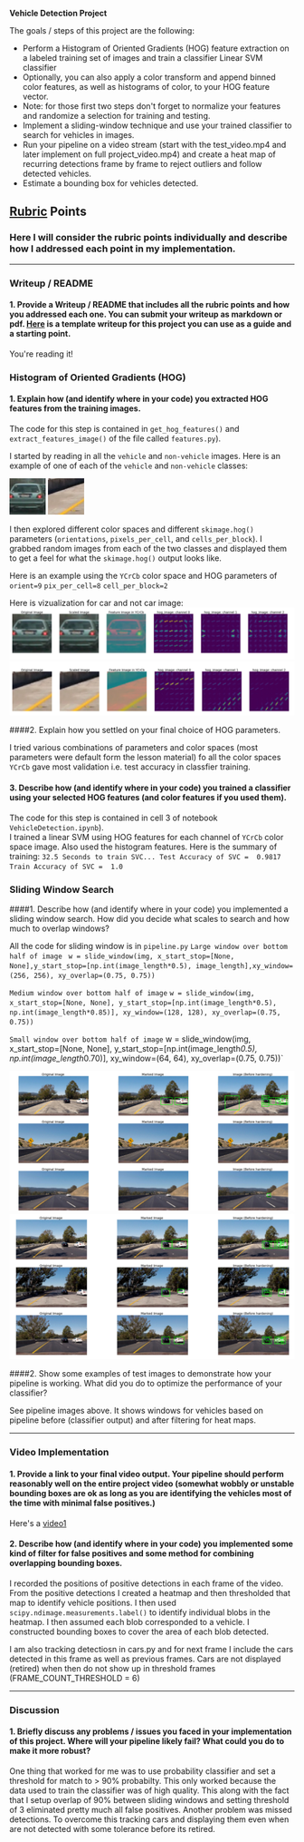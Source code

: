 **Vehicle Detection Project**

The goals / steps of this project are the following:

* Perform a Histogram of Oriented Gradients (HOG) feature extraction on a labeled training set of images and train a classifier Linear SVM classifier
* Optionally, you can also apply a color transform and append binned color features, as well as histograms of color, to your HOG feature vector. 
* Note: for those first two steps don't forget to normalize your features and randomize a selection for training and testing.
* Implement a sliding-window technique and use your trained classifier to search for vehicles in images.
* Run your pipeline on a video stream (start with the test_video.mp4 and later implement on full project_video.mp4) and create a heat map of recurring detections frame by frame to reject outliers and follow detected vehicles.
* Estimate a bounding box for vehicles detected.

[//]: # (Image References)
[image0]: ./output_images/example_car.png
[image1]: ./output_images/example_not_car.png
[image2]: ./output_images/car_example_hog.jpg
[image3]: ./output_images/not_car_example_hog.jpg

[image4]: ./output_images/sample_pipeline_output_testimages_1.jpg
[image5]: ./output_images/sample_pipeline_output_testimages_2.jpg

[video1]: ./project_video_marked.mp4

## [Rubric](https://review.udacity.com/#!/rubrics/513/view) Points
### Here I will consider the rubric points individually and describe how I addressed each point in my implementation.  

---
### Writeup / README

#### 1. Provide a Writeup / README that includes all the rubric points and how you addressed each one.  You can submit your writeup as markdown or pdf.  [Here](https://github.com/udacity/CarND-Vehicle-Detection/blob/master/writeup_template.md) is a template writeup for this project you can use as a guide and a starting point.  

You're reading it!

### Histogram of Oriented Gradients (HOG)

#### 1. Explain how (and identify where in your code) you extracted HOG features from the training images.

The code for this step is contained in `get_hog_features()` and `extract_features_image()` of the file called `features.py`).  

I started by reading in all the `vehicle` and `non-vehicle` images.  Here is an example of one of each of the `vehicle` and `non-vehicle` classes:

![test][image0] 
![test][image1]

I then explored different color spaces and different `skimage.hog()` parameters (`orientations`, `pixels_per_cell`, and `cells_per_block`).  I grabbed random images from each of the two classes and displayed them to get a feel for what the `skimage.hog()` output looks like.

Here is an example using the `YCrCb` color space and HOG parameters of 
`orient=9` 
`pix_per_cell=8`
`cell_per_block=2`

Here is vizualization for car and not car image:
![hog car][image2]
![hog not car][image3]

####2. Explain how you settled on your final choice of HOG parameters.

I tried various combinations of parameters and color spaces (most parameters were default form the lesson material)  fo all the color spaces `YCrCb` gave most validation i.e. test accuracy in classfier training.

#### 3. Describe how (and identify where in your code) you trained a classifier using your selected HOG features (and color features if you used them).

The code for this step is contained in cell 3 of notebook `VehicleDetection.ipynb`).  
I trained a linear SVM using HOG features for each channel of `YCrCb` color space image. Also used the histogram features.
Here is the summary of training:
`32.5 Seconds to train SVC...
Test Accuracy of SVC =  0.9817
Train Accuracy of SVC =  1.0`

### Sliding Window Search

####1. Describe how (and identify where in your code) you implemented a sliding window search.  How did you decide what scales to search and how much to overlap windows?

All the code for sliding window is in `pipeline.py`
`Large window over bottom half of image`
` w = slide_window(img, x_start_stop=[None, None],y_start_stop=[np.int(image_length*0.5), image_length],xy_window=(256, 256), xy_overlap=(0.75, 0.75))`

`Medium window over bottom half of image`
`w = slide_window(img, x_start_stop=[None, None], y_start_stop=[np.int(image_length*0.5), np.int(image_length*0.85)], xy_window=(128, 128), xy_overlap=(0.75, 0.75))`

`Small window over bottom half of image`
w = slide_window(img, x_start_stop=[None, None], y_start_stop=[np.int(image_length*0.5), np.int(image_length*0.70)], xy_window=(64, 64), xy_overlap=(0.75, 0.75))`

![pipeline][image4]
![pipeline][image5]

####2. Show some examples of test images to demonstrate how your pipeline is working.  What did you do to optimize the performance of your classifier?

See pipeline images above. It shows windows for vehicles based on pipeline before (classifier output) and after filtering for heat maps.

---

### Video Implementation

#### 1. Provide a link to your final video output.  Your pipeline should perform reasonably well on the entire project video (somewhat wobbly or unstable bounding boxes are ok as long as you are identifying the vehicles most of the time with minimal false positives.)
Here's a [video1](./project_video_marked.mp4)


#### 2. Describe how (and identify where in your code) you implemented some kind of filter for false positives and some method for combining overlapping bounding boxes.

I recorded the positions of positive detections in each frame of the video.  From the positive detections I created a heatmap and then thresholded that map to identify vehicle positions.  I then used `scipy.ndimage.measurements.label()` to identify individual blobs in the heatmap.  I then assumed each blob corresponded to a vehicle.  I constructed bounding boxes to cover the area of each blob detected.  

I am also tracking detectiosn in cars.py and for next frame I include the cars detected in this frame as well as previous frames.  Cars are not displayed (retired) when then do not show up in threshold frames (FRAME_COUNT_THRESHOLD = 6)

---

### Discussion

#### 1. Briefly discuss any problems / issues you faced in your implementation of this project.  Where will your pipeline likely fail?  What could you do to make it more robust?

One thing that worked for me was to use probability classifier and set a threshold for match to > 90% probabilty.  This only worked because the data used to train the classifier was of high quality.  This along with the fact that I setup overlap of 90% between sliding windows and setting threshold of 3 eliminated pretty much all false positives.  Another problem was missed detections. To overcome this tracking cars and displaying them even when are not detected with some tolerance before its retired.
